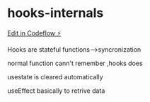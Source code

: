 # hooks-internals

[Edit in Codeflow ⚡️](https://stackblitz.com/~/github.com/brajagopal21/hooks-internals)

Hooks are stateful functions-->syncronization 

normal function cann't remember ,hooks does

usestate is cleared automatically

useEffect basically to retrive data 



